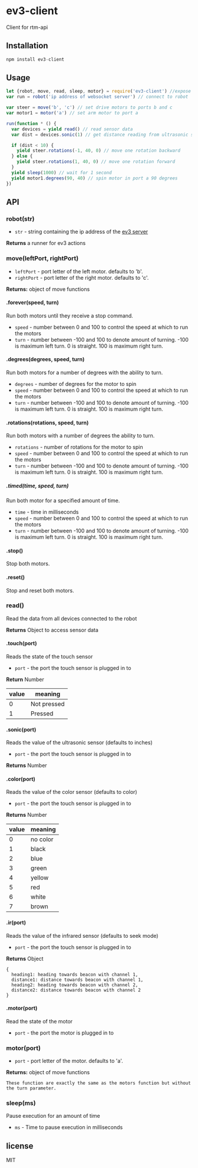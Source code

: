 # ev3-client
Client for rtm-api

## Installation
```js
npm install ev3-client
```

## Usage
```js
let {robot, move, read, sleep, motor} = require('ev3-client') //expose ev3-client methods
var run = robot('ip address of websocket server') // connect to robot

var steer = move('b', 'c') // set drive motors to ports b and c
var motor1 = motor('a') // set arm motor to port a

run(function * () {
  var devices = yield read() // read sensor data
  var dist = devices.sonic(1) // get distance reading from ultrasonic sensor in port 1

  if (dist < 10) {
    yield steer.rotations(-1, 40, 0) // move one rotation backward
  } else {
    yield steer.rotations(1, 40, 0) // move one rotation forward
  }
  yield sleep(1000) // wait for 1 second
  yield motor1.degrees(90, 40) // spin motor in port a 90 degrees
})
```

## API
### robot(str)

- `str` - string containing the ip address of the [ev3 server](http://github.com/ev3-js/ev3-server)

**Returns** a runner for ev3 actions

### move(leftPort, rightPort)

- `leftPort` - port letter of the left motor. defaults to 'b'.
- `rightPort` - port letter of the right motor. defaults to 'c'.

**Returns:** object of move functions

#### .forever(speed, turn)
Run both motors until they receive a stop command.

- `speed` - number between 0 and 100 to control the speed at which to run the motors
- `turn` - number between -100 and 100 to denote amount of turning. -100 is maximum left turn. 0 is straight. 100 is maximum right turn.

#### .degrees(degrees, speed, turn)
Run both motors for a number of degrees with the ability to turn.

- `degrees` - number of degrees for the motor to spin
- `speed` - number between 0 and 100 to control the speed at which to run the motors
- `turn` - number between -100 and 100 to denote amount of turning. -100 is maximum left turn. 0 is straight. 100 is maximum right turn.

#### .rotations(rotations, speed, turn)
Run both motors with a number of degrees the ability to turn.

- `rotations` - number of rotations for the motor to spin
- `speed` - number between 0 and 100 to control the speed at which to run the motors
- `turn` - number between -100 and 100 to denote amount of turning. -100 is maximum left turn. 0 is straight. 100 is maximum right turn.

##### .timed(time, speed, turn)
Run both motor for a specified amount of time.

  - `time` - time in milliseconds
  - `speed` - number between 0 and 100 to control the speed at which to run the motors
  - `turn` - number between -100 and 100 to denote amount of turning. -100 is maximum left turn. 0 is straight. 100 is maximum right turn.

#### .stop()
Stop both motors.

#### .reset()
Stop and reset both motors.

### read()
Read the data from all devices connected to the robot

**Returns** Object to access sensor data

#### .touch(port)
Reads the state of the touch sensor

- `port` - the port the touch sensor is plugged in to

**Return** Number

value | meaning
---|---
0 | Not pressed
1 | Pressed

#### .sonic(port)
Reads the value of the ultrasonic sensor (defaults to inches)

- `port` - the port the touch sensor is plugged in to

**Returns** Number

#### .color(port)
Reads the value of the color sensor (defaults to color)

- `port` - the port the touch sensor is plugged in to

**Returns** Number

value | meaning
---|---
0 | no color
1 | black
2 | blue
3 | green
4 | yellow
5 | red
6 | white
7 | brown

#### .ir(port)
Reads the value of the infrared sensor (defaults to seek mode)

- `port` - the port the touch sensor is plugged in to

**Returns** Object
```
{
  heading1: heading towards beacon with channel 1,
  distance1: distance towards beacon with channel 1,
  heading2: heading towards beacon with channel 2,
  distance2: distance towards beacon with channel 2
}
```
#### .motor(port)
Read the state of the motor

- `port` - the port the motor is plugged in to

### motor(port)

- `port` - port letter of the motor. defaults to 'a'.

**Returns:** object of move functions

```
These function are exactly the same as the motors function but without the turn parameter.
```

### sleep(ms)
Pause execution for an amount of time

- `ms` - Time to pause execution in milliseconds

## license
MIT
